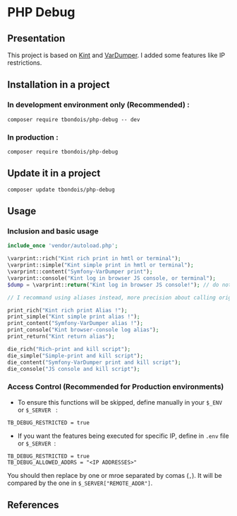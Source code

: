 PHP Debug
===================

Presentation
---------------

This project is based on [Kint][1] and [VarDumper][2]. I added some features like IP restrictions. 

Installation in a project
---------------

### In development environment only (Recommended) :

```
composer require tbondois/php-debug -- dev
```

### In production :

```
composer require tbondois/php-debug
```


Update it  in a project
---------------

```
composer update tbondois/php-debug
```

Usage
---------------


### Inclusion and basic usage 

```php
include_once 'vendor/autoload.php';

\varprint::rich("Kint rich print in hmtl or terminal");
\varprint::simple("Kint simple print in hmtl or terminal");
\varprint::content("Symfony-VarDumper print");
\varprint::console("Kint log in browser JS console, or terminal");
$dump = \varprint::return("Kint log in browser JS console!"); // do not print but return, to use in a log file for example

// I recommand using aliases instead, more precision about calling origin and possible use of Kint modifiers :

print_rich("Kint rich print Alias !");
print_simple("Kint simple print alias !");
print_content("Symfony-VarDumper alias !");
print_console("Kint browser-console log alias");
print_return("Kint return alias");

die_rich("Rich-print and kill script");
die_simple("Simple-print and kill script");
die_content("Symfony-VarDumper print and kill script");
die_console("JS console and kill script");
```


### Access Control (Recommended for Production environments)

- To ensure this functions will be skipped, define manually in your `$_ENV` or `$_SERVER ` :

```
TB_DEBUG_RESTRICTED = true
```

- If you want the features being executed for specific IP, define in `.env` file or `$_SERVER `:
```
TB_DEBUG_RESTRICTED = true
TB_DEBUG_ALLOWED_ADDRS = "<IP ADDRESSES>"
```


You should then replace <IP ADDRESSES> by one or mroe separated by comas (`,`). It will be compared by the one in `$_SERVER["REMOTE_ADDR"]`.



References
---------------

[1]: https://kint-php.github.io/kint/
[2]: https://symfony.com/doc/current/components/var_dumper.html
